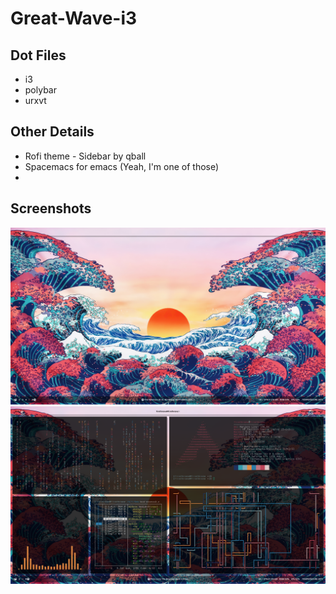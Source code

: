 # Great-Wave-i3

## Dot Files
- i3
- polybar
- urxvt

## Other Details

- Rofi theme - Sidebar by qball
- Spacemacs for emacs (Yeah, I'm one of those)
- 


## Screenshots

![alt text](https://github.com/aditya-u/Great-Wave-i3/blob/main/2022-05-10-142813_1920x1080_scrot.png?raw=true)
![alt text](https://github.com/aditya-u/Great-Wave-i3/blob/main/2022-05-10-142731_1920x1080_scrot.png?raw=true)
